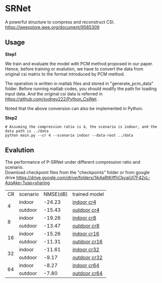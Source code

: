 # SRNet
A powerful structure to compress and reconstruct CSI.
https://ieeexplore.ieee.org/document/9585309
## Usage
**Step1**

We train and evaluate the model with PCM method proposed in our paper. Hence, before training or evalution, we have to convert the data from original csi matrix to the format introduced by PCM method. 

The operation is written in matlab files and stored in "generate_pcm_data" folder. Before running matlab codes, you should modify the path for loading input data. And the original csi data is referred in https://github.com/sydney222/Python_CsiNet .

Noted that the above conversion can also be implemented in Python.

**Step2**
```
# Assuming the compression ratio is 4, the scenario is indoor, and the data path is ../data
python main.py --cr 4 --scenario indoor --data-root ../data
```
## Evalution
The performance of P-SRNet under different compression ratio and scenario.  
Download checkpoint files from the "checkpoints" folder or from google drive https://drive.google.com/drive/folders/1jkAaRtKjffhCkyajUI7F42xL-AzoAkp-?usp=sharing
<table>
    <tr>
        <td>CR</td> 
        <td>scenario</td> 
        <td>NMSE(dB)</td>
        <td>trained model</td>
   </tr>
    <tr>
        <td rowspan="2">4</td>    
        <td >indoor</td>  
        <td >-24.23</td>
        <td ><a href="https://github.com/MoliaChen/SRNet/blob/main/checkpoints/indoor_4.pth">indoor cr4</a></td>
    </tr>
    <tr>
        <td >outdoor</td>
        <td >-15.43</td>
        <td ><a href="https://github.com/MoliaChen/SRNet/blob/main/checkpoints/outdoor_4.pth">outdoor cr4</a></td>
    </tr>
    <tr>
          <td rowspan="2">8</td>    
          <td >indoor</td>  
          <td >-19.26</td>  
          <td ><a href="https://github.com/MoliaChen/SRNet/blob/main/checkpoints/indoor_8.pth">indoor cr8</a></td>
      </tr>
      <tr>
          <td >outdoor</td>
          <td >-13.47</td>
          <td ><a href="https://github.com/MoliaChen/SRNet/blob/main/checkpoints/outdoor_8.pth">outdoor cr8</a></td>
      </tr>
    <tr>
          <td rowspan="2">16</td>    
          <td >indoor</td>  
          <td >-15.26</td>  
           <td ><a href="https://github.com/MoliaChen/SRNet/blob/main/checkpoints/indoor_16.pth">indoor cr16</a></td>
      </tr>
      <tr>
          <td >outdoor</td>
          <td >-11.31</td>
          <td ><a href="https://github.com/MoliaChen/SRNet/blob/main/checkpoints/outdoor_16.pth">outdoor cr16</a></td>
      </tr>
      <tr>
          <td rowspan="2">32</td>    
          <td >indoor</td>  
          <td >-11.61</td>  
          <td ><a href="https://github.com/MoliaChen/SRNet/blob/main/checkpoints/indoor_32.pth">indoor cr32</a></td>
      </tr>
      <tr>
          <td >outdoor</td>
          <td >-9.17</td>
          <td ><a href="https://github.com/MoliaChen/SRNet/blob/main/checkpoints/outdoor_32.pth">outdoor cr32</a></td>
      </tr>
     <tr>
          <td rowspan="2">64</td>    
          <td >indoor</td>  
          <td >-8.27</td> 
         <td ><a href="https://github.com/MoliaChen/SRNet/blob/main/checkpoints/indoor_64.pth">indoor cr64</a></td>
      </tr>
      <tr>
          <td >outdoor</td>
          <td >-7.80</td>
          <td ><a href="https://github.com/MoliaChen/SRNet/blob/main/checkpoints/outdoor_64.pth">outdoor cr64</a></td>
      </tr>
</table>
